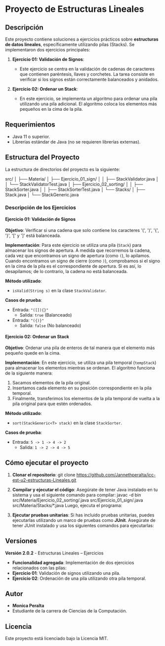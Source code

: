 # Proyecto de Estructuras Lineales

## Descripción

Este proyecto contiene soluciones a ejercicios prácticos sobre **estructuras de datos lineales**, específicamente utilizando pilas (Stacks). Se implementaron dos ejercicios principales:

1. **Ejercicio 01: Validación de Signos**: 
   - Este ejercicio se centra en la validación de cadenas de caracteres que contienen paréntesis, llaves y corchetes. La tarea consiste en verificar si los signos están correctamente balanceados y anidados.
   
2. **Ejercicio 02: Ordenar un Stack**: 
   - En este ejercicio, se implementa un algoritmo para ordenar una pila utilizando una pila adicional. El algoritmo coloca los elementos más pequeños en la cima de la pila.

## Requerimientos

- Java 11 o superior.
- Librerías estándar de Java (no se requieren librerías externas).

## Estructura del Proyecto

La estructura de directorios del proyecto es la siguiente:

src/ │ ├── Materia/ │ ├── Ejercicio_01_sign/ │ │ ├── StackValidator.java │ │ └── StackValidatorTest.java │ ├── Ejercicio_02_sorting/ │ │ ├── StackSorter.java │ │ ├── StackSorterTest.java │ └── Stacks/ │ ├── Stack.java │ └── StackGeneric.java


### Descripción de los Ejercicios

#### Ejercicio 01: Validación de Signos

**Objetivo**: Verificar si una cadena que solo contiene los caracteres '(', ')', '{', '}', '[' y ']' está balanceada.

**Implementación**: 
Para este ejercicio se utiliza una pila (`Stack`) para almacenar los signos de apertura. A medida que recorremos la cadena, cada vez que encontramos un signo de apertura (como `(`), lo apilamos. Cuando encontramos un signo de cierre (como `)`), comprobamos si el signo en la cima de la pila es el correspondiente de apertura. Si es así, lo desapilamos; de lo contrario, la cadena no está balanceada.

**Método utilizado**:
- `isValid(String s)` en la clase `StackValidator`.

**Casos de prueba**:
- Entrada: `"([]){}"`
  - Salida: `true` (Balanceado)
- Entrada: `"({)}"`
  - Salida: `false` (No balanceado)

#### Ejercicio 02: Ordenar un Stack

**Objetivo**: Ordenar una pila de enteros de tal manera que el elemento más pequeño quede en la cima.

**Implementación**:
En este ejercicio, se utiliza una pila temporal (`tempStack`) para almacenar los elementos mientras se ordenan. El algoritmo funciona de la siguiente manera:
1. Sacamos elementos de la pila original.
2. Insertamos cada elemento en su posición correspondiente en la pila temporal.
3. Finalmente, transferimos los elementos de la pila temporal de vuelta a la pila original para que estén ordenados.

**Método utilizado**:
- `sort(StackGeneric<T> stack)` en la clase `StackSorter`.

**Casos de prueba**:
- Entrada: `5 -> 1 -> 4 -> 2`
  - Salida: `1 -> 2 -> 4 -> 5`

## Cómo ejecutar el proyecto

1. **Clonar el repositorio**:
git clone https://github.com/Jannethperalta/icc-est-u2-estructuras-Lineales.git


2. **Compilar y ejecutar el código**:
Asegúrate de tener Java instalado en tu sistema y usa el siguiente comando para compilar:
javac -d bin src/Materia/Ejercicio_02_sorting/.java src/Ejercicio_01_sign/.java src/Materia/Stacks/*.java
Luego, ejecuta el programa:

3. **Ejecutar pruebas unitarias**:
Si has incluido pruebas unitarias, puedes ejecutarlas utilizando un marco de pruebas como **JUnit**. Asegúrate de tener JUnit instalado y usa los siguientes comandos para ejecutarlas:

## Versiones

**Versión 2.0.2** - Estructuras Lineales – Ejercicios

- **Funcionalidad agregada**: Implementación de dos ejercicios relacionados con las pilas:
- **Ejercicio 01**: Validación de signos utilizando una pila.
- **Ejercicio 02**: Ordenación de una pila utilizando otra pila temporal.

## Autor

- **Monica Peralta**  
- Estudiante de la carrera de Ciencias de la Computación.

## Licencia

Este proyecto está licenciado bajo la Licencia MIT.


